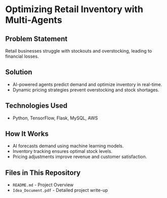 # Optimizing Retail Inventory with Multi-Agents

## Problem Statement
Retail businesses struggle with stockouts and overstocking, leading to financial losses.

## Solution
- AI-powered agents predict demand and optimize inventory in real-time.
- Dynamic pricing strategies prevent overstocking and stock shortages.

## Technologies Used
- Python, TensorFlow, Flask, MySQL, AWS

## How It Works
- AI forecasts demand using machine learning models.
- Inventory tracking ensures optimal stock levels.
- Pricing adjustments improve revenue and customer satisfaction.

## Files in This Repository
- `README.md` - Project Overview
- `Idea_Document.pdf` - Detailed project write-up


